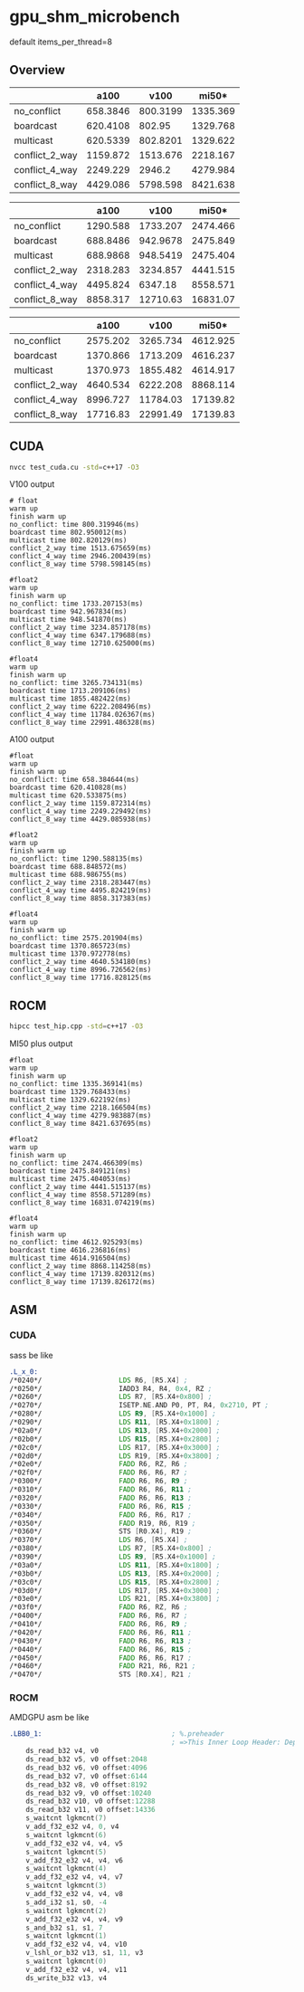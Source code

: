 # gpu_shm_microbench

default items_per_thread=8

## Overview

|                | a100     | v100     | mi50*    |
| -------------- | -------- | -------- | -------- |
| no_conflict    | 658.3846 | 800.3199 | 1335.369 |
| boardcast      | 620.4108 | 802.95   | 1329.768 |
| multicast      | 620.5339 | 802.8201 | 1329.622 |
| conflict_2_way | 1159.872 | 1513.676 | 2218.167 |
| conflict_4_way | 2249.229 | 2946.2   | 4279.984 |
| conflict_8_way | 4429.086 | 5798.598 | 8421.638 |

|                | a100     | v100     | mi50*    |
| -------------- | -------- | -------- | -------- |
| no_conflict    | 1290.588 | 1733.207 | 2474.466 |
| boardcast      | 688.8486 | 942.9678 | 2475.849 |
| multicast      | 688.9868 | 948.5419 | 2475.404 |
| conflict_2_way | 2318.283 | 3234.857 | 4441.515 |
| conflict_4_way | 4495.824 | 6347.18  | 8558.571 |
| conflict_8_way | 8858.317 | 12710.63 | 16831.07 |

|                | a100     | v100     | mi50*    |
| -------------- | -------- | -------- | -------- |
| no_conflict    | 2575.202 | 3265.734 | 4612.925 |
| boardcast      | 1370.866 | 1713.209 | 4616.237 |
| multicast      | 1370.973 | 1855.482 | 4614.917 |
| conflict_2_way | 4640.534 | 6222.208 | 8868.114 |
| conflict_4_way | 8996.727 | 11784.03 | 17139.82 |
| conflict_8_way | 17716.83 | 22991.49 | 17139.83 |

## CUDA

```bash
nvcc test_cuda.cu -std=c++17 -O3
```

V100 output

```
# float
warm up
finish warm up
no_conflict: time 800.319946(ms)
boardcast time 802.950012(ms)
multicast time 802.820129(ms)
conflict_2_way time 1513.675659(ms)
conflict_4_way time 2946.200439(ms)
conflict_8_way time 5798.598145(ms)

#float2
warm up
finish warm up
no_conflict: time 1733.207153(ms)
boardcast time 942.967834(ms)
multicast time 948.541870(ms)
conflict_2_way time 3234.857178(ms)
conflict_4_way time 6347.179688(ms)
conflict_8_way time 12710.625000(ms)

#float4
warm up
finish warm up
no_conflict: time 3265.734131(ms)
boardcast time 1713.209106(ms)
multicast time 1855.482422(ms)
conflict_2_way time 6222.208496(ms)
conflict_4_way time 11784.026367(ms)
conflict_8_way time 22991.486328(ms)
```

A100 output

```
#float
warm up
finish warm up
no_conflict: time 658.384644(ms)
boardcast time 620.410828(ms)
multicast time 620.533875(ms)
conflict_2_way time 1159.872314(ms)
conflict_4_way time 2249.229492(ms)
conflict_8_way time 4429.085938(ms)

#float2
warm up
finish warm up
no_conflict: time 1290.588135(ms)
boardcast time 688.848572(ms)
multicast time 688.986755(ms)
conflict_2_way time 2318.283447(ms)
conflict_4_way time 4495.824219(ms)
conflict_8_way time 8858.317383(ms)

#float4
warm up
finish warm up
no_conflict: time 2575.201904(ms)
boardcast time 1370.865723(ms)
multicast time 1370.972778(ms)
conflict_2_way time 4640.534180(ms)
conflict_4_way time 8996.726562(ms)
conflict_8_way time 17716.828125(ms
```

## ROCM

```bash
hipcc test_hip.cpp -std=c++17 -O3
```

MI50 plus output
```
#float
warm up
finish warm up
no_conflict: time 1335.369141(ms)
boardcast time 1329.768433(ms)
multicast time 1329.622192(ms)
conflict_2_way time 2218.166504(ms)
conflict_4_way time 4279.983887(ms)
conflict_8_way time 8421.637695(ms)

#float2
warm up
finish warm up
no_conflict: time 2474.466309(ms)
boardcast time 2475.849121(ms)
multicast time 2475.404053(ms)
conflict_2_way time 4441.515137(ms)
conflict_4_way time 8558.571289(ms)
conflict_8_way time 16831.074219(ms)

#float4
warm up
finish warm up
no_conflict: time 4612.925293(ms)
boardcast time 4616.236816(ms)
multicast time 4614.916504(ms)
conflict_2_way time 8868.114258(ms)
conflict_4_way time 17139.820312(ms)
conflict_8_way time 17139.826172(ms)
```

## ASM

### CUDA

sass be like

```asm
.L_x_0:
/*0240*/                   LDS R6, [R5.X4] ;
/*0250*/                   IADD3 R4, R4, 0x4, RZ ;
/*0260*/                   LDS R7, [R5.X4+0x800] ;
/*0270*/                   ISETP.NE.AND P0, PT, R4, 0x2710, PT ;
/*0280*/                   LDS R9, [R5.X4+0x1000] ;
/*0290*/                   LDS R11, [R5.X4+0x1800] ;
/*02a0*/                   LDS R13, [R5.X4+0x2000] ;
/*02b0*/                   LDS R15, [R5.X4+0x2800] ;
/*02c0*/                   LDS R17, [R5.X4+0x3000] ;
/*02d0*/                   LDS R19, [R5.X4+0x3800] ;
/*02e0*/                   FADD R6, RZ, R6 ;
/*02f0*/                   FADD R6, R6, R7 ;
/*0300*/                   FADD R6, R6, R9 ;
/*0310*/                   FADD R6, R6, R11 ;
/*0320*/                   FADD R6, R6, R13 ;
/*0330*/                   FADD R6, R6, R15 ;
/*0340*/                   FADD R6, R6, R17 ;
/*0350*/                   FADD R19, R6, R19 ;
/*0360*/                   STS [R0.X4], R19 ;
/*0370*/                   LDS R6, [R5.X4] ;
/*0380*/                   LDS R7, [R5.X4+0x800] ;
/*0390*/                   LDS R9, [R5.X4+0x1000] ;
/*03a0*/                   LDS R11, [R5.X4+0x1800] ;
/*03b0*/                   LDS R13, [R5.X4+0x2000] ;
/*03c0*/                   LDS R15, [R5.X4+0x2800] ;
/*03d0*/                   LDS R17, [R5.X4+0x3000] ;
/*03e0*/                   LDS R21, [R5.X4+0x3800] ;
/*03f0*/                   FADD R6, RZ, R6 ;
/*0400*/                   FADD R6, R6, R7 ;
/*0410*/                   FADD R6, R6, R9 ;
/*0420*/                   FADD R6, R6, R11 ;
/*0430*/                   FADD R6, R6, R13 ;
/*0440*/                   FADD R6, R6, R15 ;
/*0450*/                   FADD R6, R6, R17 ;
/*0460*/                   FADD R21, R6, R21 ;
/*0470*/                   STS [R0.X4], R21 ;
```

### ROCM

AMDGPU asm be like

```asm
.LBB0_1:                                ; %.preheader
                                        ; =>This Inner Loop Header: Depth=1
	ds_read_b32 v4, v0
	ds_read_b32 v5, v0 offset:2048
	ds_read_b32 v6, v0 offset:4096
	ds_read_b32 v7, v0 offset:6144
	ds_read_b32 v8, v0 offset:8192
	ds_read_b32 v9, v0 offset:10240
	ds_read_b32 v10, v0 offset:12288
	ds_read_b32 v11, v0 offset:14336
	s_waitcnt lgkmcnt(7)
	v_add_f32_e32 v4, 0, v4
	s_waitcnt lgkmcnt(6)
	v_add_f32_e32 v4, v4, v5
	s_waitcnt lgkmcnt(5)
	v_add_f32_e32 v4, v4, v6
	s_waitcnt lgkmcnt(4)
	v_add_f32_e32 v4, v4, v7
	s_waitcnt lgkmcnt(3)
	v_add_f32_e32 v4, v4, v8
	s_add_i32 s1, s0, -4
	s_waitcnt lgkmcnt(2)
	v_add_f32_e32 v4, v4, v9
	s_and_b32 s1, s1, 7
	s_waitcnt lgkmcnt(1)
	v_add_f32_e32 v4, v4, v10
	v_lshl_or_b32 v13, s1, 11, v3
	s_waitcnt lgkmcnt(0)
	v_add_f32_e32 v4, v4, v11
	ds_write_b32 v13, v4
```

